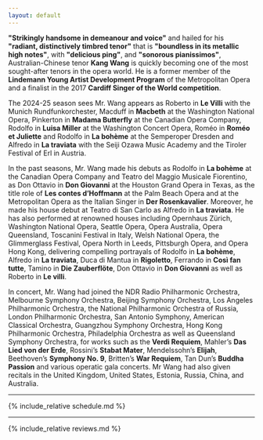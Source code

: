 ```yaml
---
layout: default
---
```


**"Strikingly handsome in demeanour and voice"** and hailed for his **"radiant, distinctively timbred tenor"** that is **"boundless in its metallic high notes"**, with **"delicious ping"**, and **"sonorous pianissimos"**, Australian-Chinese tenor **Kang Wang** is quickly becoming one of the most sought-after tenors in the opera world. He is a former member of the **Lindemann Young Artist Development Program** of the Metropolitan Opera and a finalist in the 2017 **Cardiff Singer of the World competition**.

The 2024-25 season sees Mr. Wang appears as Roberto in **Le Villi** with the Munich Rundfunkorchester, Macduff in **Macbeth** at the Washington National Opera, Pinkerton in **Madama Butterfly** at the Canadian Opera Company, Rodolfo in **Luisa Miller** at the Washington Concert Opera, Roméo in **Roméo et Juliette** and Rodolfo in **La bohème** at the Semperoper Dresden and Alfredo in **La traviata** with the Seiji Ozawa Music Academy and the Tiroler Festival of Erl in Austria.

In the past seasons, Mr. Wang made his debuts as Rodolfo in **La bohème** at the Canadian Opera Company and Teatro del Maggio Musicale Fiorentino, as Don Ottavio in **Don Giovanni** at the Houston Grand Opera in Texas, as the title role of **Les contes d’Hoffmann** at the Palm Beach Opera and at the Metropolitan Opera as the Italian Singer in **Der Rosenkavalier**. Moreover, he made his house debut at Teatro di San Carlo as Alfredo in **La traviata**. He has also performed at renowned houses including Opernhaus Zürich, Washington National Opera, Seattle Opera, Opera Australia, Opera Queensland, Toscanini Festival in Italy, Welsh National Opera, the Glimmerglass Festival, Opera North in Leeds, Pittsburgh Opera, and Opera Hong Kong, delivering compelling portrayals of Rodolfo in **La bohème**, Alfredo in **La traviata**, Duca di Mantua in **Rigoletto**, Ferrando in **Così fan tutte**, Tamino in **Die Zauberflöte**, Don Ottavio in **Don Giovanni** as well as Roberto in **Le villi**.

In concert, Mr. Wang had joined the NDR Radio Philharmonic Orchestra, Melbourne Symphony Orchestra, Beijing Symphony Orchestra, Los Angeles Philharmonic Orchestra, the National Philharmonic Orchestra of Russia, London Philharmonic Orchestra, San Antonio Symphony, American Classical Orchestra, Guangzhou Symphony Orchestra, Hong Kong Philharmonic Orchestra, Philadelphia Orchestra as well as Queensland Symphony Orchestra, for works such as the **Verdi Requiem**, Mahler’s **Das Lied von der Erde**, Rossini’s **Stabat Mater**, Mendelssohn’s **Elijah**, Beethoven’s **Symphony No. 9**, Britten’s **War Requiem**, Tan Dun’s **Buddha Passion** and various operatic gala concerts. Mr Wang had also given recitals in the United Kingdom, United States, Estonia, Russia, China, and Australia.

<hr>

{% include_relative schedule.md %}

<hr>

{% include_relative reviews.md %}
